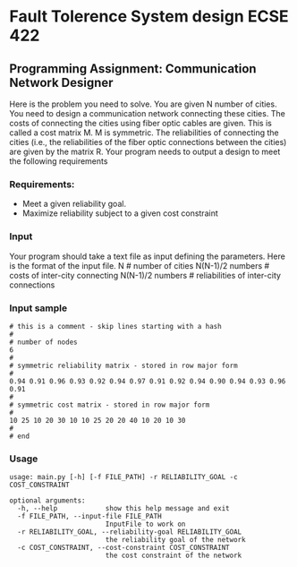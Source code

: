 # Fault Tolerence System design ECSE 422

## Programming Assignment: Communication Network Designer
Here is the problem you need to solve.
You are given N number of cities. You need to design a communication network connecting these cities. The costs of connecting the cities using fiber
optic cables are given. This is called a cost matrix M. M is symmetric. The reliabilities of connecting the cities (i.e., the reliabilities of the fiber optic connections between the cities) are given by the matrix R. Your program needs to output a design to meet the following requirements

### Requirements:
- Meet a given reliability goal.
- Maximize reliability subject to a given cost constraint

### Input
Your program should take a text file as input defining the parameters.
Here is the format of the input file.
N # number of cities
N(N-1)/2 numbers # costs of inter-city connecting
N(N-1)/2 numbers # reliabilities of inter-city connections

### Input sample
```
# this is a comment - skip lines starting with a hash
#
# number of nodes
6
#
# symmetric reliability matrix - stored in row major form
#
0.94 0.91 0.96 0.93 0.92 0.94 0.97 0.91 0.92 0.94 0.90 0.94 0.93 0.96 0.91
#
# symmetric cost matrix - stored in row major form
#
10 25 10 20 30 10 10 25 20 20 40 10 20 10 30
#
# end 
```

### Usage
```
usage: main.py [-h] [-f FILE_PATH] -r RELIABILITY_GOAL -c COST_CONSTRAINT

optional arguments:
  -h, --help            show this help message and exit
  -f FILE_PATH, --input-file FILE_PATH
                        InputFile to work on
  -r RELIABILITY_GOAL, --reliability-goal RELIABILITY_GOAL
                        the reliability goal of the network
  -c COST_CONSTRAINT, --cost-constraint COST_CONSTRAINT
                        the cost constraint of the network
```

